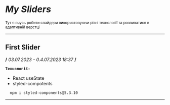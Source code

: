 # __*My Sliders*__
<small>Тут я вчусь робити слайдери використовуючи різні технології та розвиватися в адаптивній верстці</small>
___

## __First Slider__
**/** _03.07.2023 - 0.4.07.2023 18:37_ **/**

**`Технології:`**
- React useState
- styled-compotents

```
  npm i styled-components@5.3.10
```
___